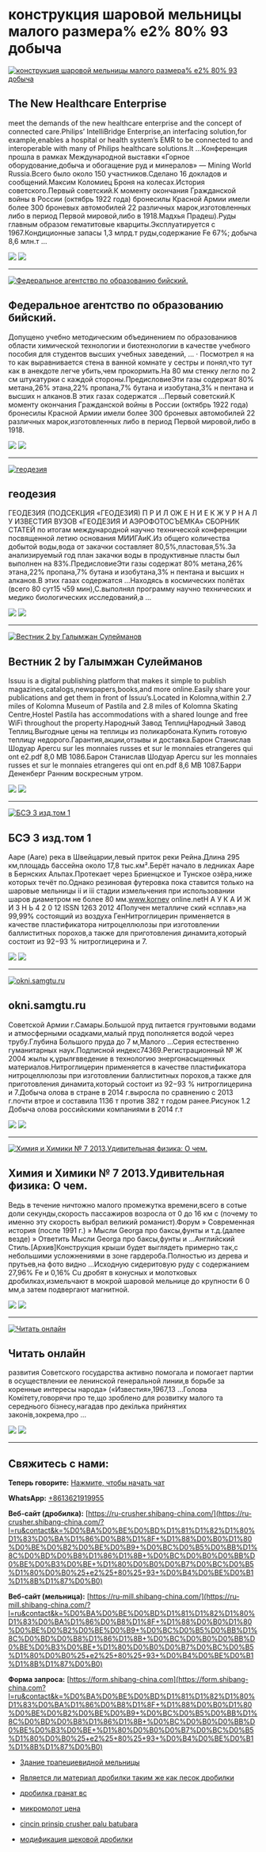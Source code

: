 # конструкция шаровой мельницы малого размера% e2% 80% 93 добыча

<a href="https://swt.shibang-china.com/?l=ru&img&k=%D0%BA%D0%BE%D0%BD%D1%81%D1%82%D1%80%D1%83%D0%BA%D1%86%D0%B8%D1%8F+%D1%88%D0%B0%D1%80%D0%BE%D0%B2%D0%BE%D0%B9+%D0%BC%D0%B5%D0%BB%D1%8C%D0%BD%D0%B8%D1%86%D1%8B+%D0%BC%D0%B0%D0%BB%D0%BE%D0%B3%D0%BE+%D1%80%D0%B0%D0%B7%D0%BC%D0%B5%D1%80%D0%B0%25+e2%25+80%25+93+%D0%B4%D0%BE%D0%B1%D1%8B%D1%87%D0%B0" target="_blank">![конструкция шаровой мельницы малого размера% e2% 80% 93 добыча](http://static.shibang-china.com/all-800x300/1297.jpg)</a>

## The New Healthcare Enterprise
meet the demands of the new healthcare enterprise and the concept of connected care.Philips’ IntelliBridge Enterprise,an interfacing solution,for example,enables a hospital or health system’s EMR to be connected to and interoperable with many of Philips healthcare solutions.It …Конференция прошла в рамках Международной выставки &#171;Горное оборудование,добыча и обогащение руд и минералов&#187; — Mining World Russia.Всего было около 150 участников.Сделано 16 докладов и сообщений.Максим Коломиец Броня на колесах.История советского.Первый советский.К моменту окончания Гражданской войны в России (октябрь 1922 года) бронесилы Красной Армии имели более 300 броневых автомобилей 22 различных марок,изготовленных либо в период Первой мировой,либо в 1918.Мадхья Прадеш).Руды главным образом гематитовые кварциты.Эксплуатируется с 1967.Кондиционные запасы 1,3 млрд.т руды,содержание Fe 67%; добыча 8,6 млн.т …


<a href="https://whatsapp.shibangsoft.com/WhatsApp.php" target="_blank" title="WhatsApp">![](http://static.shibang-china.com/icon/whatsapp.png)</a> <a href="https://swt.shibang-china.com/?l=ru&icon&k=%D0%BA%D0%BE%D0%BD%D1%81%D1%82%D1%80%D1%83%D0%BA%D1%86%D0%B8%D1%8F+%D1%88%D0%B0%D1%80%D0%BE%D0%B2%D0%BE%D0%B9+%D0%BC%D0%B5%D0%BB%D1%8C%D0%BD%D0%B8%D1%86%D1%8B+%D0%BC%D0%B0%D0%BB%D0%BE%D0%B3%D0%BE+%D1%80%D0%B0%D0%B7%D0%BC%D0%B5%D1%80%D0%B0%25+e2%25+80%25+93+%D0%B4%D0%BE%D0%B1%D1%8B%D1%87%D0%B0" target="_blank">![](http://static.shibang-china.com/icon/chat-ru.png)</a>

---

<a href="https://swt.shibang-china.com/?l=ru&img&k=%D0%BA%D0%BE%D0%BD%D1%81%D1%82%D1%80%D1%83%D0%BA%D1%86%D0%B8%D1%8F+%D1%88%D0%B0%D1%80%D0%BE%D0%B2%D0%BE%D0%B9+%D0%BC%D0%B5%D0%BB%D1%8C%D0%BD%D0%B8%D1%86%D1%8B+%D0%BC%D0%B0%D0%BB%D0%BE%D0%B3%D0%BE+%D1%80%D0%B0%D0%B7%D0%BC%D0%B5%D1%80%D0%B0%25+e2%25+80%25+93+%D0%B4%D0%BE%D0%B1%D1%8B%D1%87%D0%B0" target="_blank">![Федеральное агентство по образованию бийский.](http://static.shibang-china.com/all-800x300/287.jpg)</a>

## Федеральное агентство по образованию бийский.
Допущено учебно методическим объединением по образованиюв области химической технологии и биотехнологии в качестве учебного пособия для студентов высших учебных заведений, …&nbsp;&#0183;&#32;Посмотрел я на то как выравнивается стена в ванной комнате у сестры и понял,что тут как в анекдоте легче убить,чем прокормить.На 80 мм стенку легло по 2 см штукатурки с каждой стороны.ПредисловиеЭти газы содержат 80% метана,26% этана,22% пропана,7% бутана и изобутана,3% н пентана и высших н алканов.В этих газах содержатся …Первый советский.К моменту окончания Гражданской войны в России (октябрь 1922 года) бронесилы Красной Армии имели более 300 броневых автомобилей 22 различных марок,изготовленных либо в период Первой мировой,либо в 1918.


<a href="https://whatsapp.shibangsoft.com/WhatsApp.php" target="_blank" title="WhatsApp">![](http://static.shibang-china.com/icon/whatsapp.png)</a> <a href="https://swt.shibang-china.com/?l=ru&icon&k=%D0%BA%D0%BE%D0%BD%D1%81%D1%82%D1%80%D1%83%D0%BA%D1%86%D0%B8%D1%8F+%D1%88%D0%B0%D1%80%D0%BE%D0%B2%D0%BE%D0%B9+%D0%BC%D0%B5%D0%BB%D1%8C%D0%BD%D0%B8%D1%86%D1%8B+%D0%BC%D0%B0%D0%BB%D0%BE%D0%B3%D0%BE+%D1%80%D0%B0%D0%B7%D0%BC%D0%B5%D1%80%D0%B0%25+e2%25+80%25+93+%D0%B4%D0%BE%D0%B1%D1%8B%D1%87%D0%B0" target="_blank">![](http://static.shibang-china.com/icon/chat-ru.png)</a>

---

<a href="https://swt.shibang-china.com/?l=ru&img&k=%D0%BA%D0%BE%D0%BD%D1%81%D1%82%D1%80%D1%83%D0%BA%D1%86%D0%B8%D1%8F+%D1%88%D0%B0%D1%80%D0%BE%D0%B2%D0%BE%D0%B9+%D0%BC%D0%B5%D0%BB%D1%8C%D0%BD%D0%B8%D1%86%D1%8B+%D0%BC%D0%B0%D0%BB%D0%BE%D0%B3%D0%BE+%D1%80%D0%B0%D0%B7%D0%BC%D0%B5%D1%80%D0%B0%25+e2%25+80%25+93+%D0%B4%D0%BE%D0%B1%D1%8B%D1%87%D0%B0" target="_blank">![геодезия](http://static.shibang-china.com/all-800x300/235.jpg)</a>

## геодезия
ГЕОДЕЗИЯ (ПОДСЕКЦИЯ &#171;ГЕОДЕЗИЯ) П Р И Л ОЖ Е Н И Е К Ж У Р Н А Л У ИЗВЕСТИЯ ВУЗОВ &#171;ГЕОДЕЗИЯ И АЭРОФОТОСЪЕМКА&#187; СБОРНИК СТАТЕЙ по итогам международной научно технической конференции посвященной летию основания МИИГАиК.Из общего количества добытой воды,вода от закачки составляет 80,5%,пластовая,5%.За анализируемый год план закачки воды в продуктивные пласты был выполнен на 83%.ПредисловиеЭти газы содержат 80% метана,26% этана,22% пропана,7% бутана и изобутана,3% н пентана и высших н алканов.В этих газах содержатся …Находясь в космических полётах (всего 80 сут15 ч59 мин),С.выполнял программу научно технических и медико биологических исследований,а …


<a href="https://whatsapp.shibangsoft.com/WhatsApp.php" target="_blank" title="WhatsApp">![](http://static.shibang-china.com/icon/whatsapp.png)</a> <a href="https://swt.shibang-china.com/?l=ru&icon&k=%D0%BA%D0%BE%D0%BD%D1%81%D1%82%D1%80%D1%83%D0%BA%D1%86%D0%B8%D1%8F+%D1%88%D0%B0%D1%80%D0%BE%D0%B2%D0%BE%D0%B9+%D0%BC%D0%B5%D0%BB%D1%8C%D0%BD%D0%B8%D1%86%D1%8B+%D0%BC%D0%B0%D0%BB%D0%BE%D0%B3%D0%BE+%D1%80%D0%B0%D0%B7%D0%BC%D0%B5%D1%80%D0%B0%25+e2%25+80%25+93+%D0%B4%D0%BE%D0%B1%D1%8B%D1%87%D0%B0" target="_blank">![](http://static.shibang-china.com/icon/chat-ru.png)</a>

---

<a href="https://swt.shibang-china.com/?l=ru&img&k=%D0%BA%D0%BE%D0%BD%D1%81%D1%82%D1%80%D1%83%D0%BA%D1%86%D0%B8%D1%8F+%D1%88%D0%B0%D1%80%D0%BE%D0%B2%D0%BE%D0%B9+%D0%BC%D0%B5%D0%BB%D1%8C%D0%BD%D0%B8%D1%86%D1%8B+%D0%BC%D0%B0%D0%BB%D0%BE%D0%B3%D0%BE+%D1%80%D0%B0%D0%B7%D0%BC%D0%B5%D1%80%D0%B0%25+e2%25+80%25+93+%D0%B4%D0%BE%D0%B1%D1%8B%D1%87%D0%B0" target="_blank">![Вестник 2 by Галымжан Сулейманов](http://static.shibang-china.com/all-800x300/288.jpg)</a>

## Вестник 2 by Галымжан Сулейманов
Issuu is a digital publishing platform that makes it simple to publish magazines,catalogs,newspapers,books,and more online.Easily share your publications and get them in front of Issuu’s.Located in Kolomna,within 2.7 miles of Kolomna Museum of Pastila and 2.8 miles of Kolomna Skating Centre,Hostel Pastila has accommodations with a shared lounge and free WiFi throughout the property.Народный Завод ТеплицНародный Завод Теплиц.Выгодные цены на теплицы из поликарбоната.Купить готовую теплицу недорого.Гарантия,акции,отзывы и доставка.Барон Станислав Шодуар Apercu sur les monnaies russes et sur le monnaies etrangeres qui ont e2.pdf 8,0 MB 1086.Барон Станислав Шодуар Apercu sur les monnaies russes et sur le monnaies etrangeres qui ont en.pdf 8,6 MB 1087.Барри Дененберг Ранним воскресным утром.


<a href="https://whatsapp.shibangsoft.com/WhatsApp.php" target="_blank" title="WhatsApp">![](http://static.shibang-china.com/icon/whatsapp.png)</a> <a href="https://swt.shibang-china.com/?l=ru&icon&k=%D0%BA%D0%BE%D0%BD%D1%81%D1%82%D1%80%D1%83%D0%BA%D1%86%D0%B8%D1%8F+%D1%88%D0%B0%D1%80%D0%BE%D0%B2%D0%BE%D0%B9+%D0%BC%D0%B5%D0%BB%D1%8C%D0%BD%D0%B8%D1%86%D1%8B+%D0%BC%D0%B0%D0%BB%D0%BE%D0%B3%D0%BE+%D1%80%D0%B0%D0%B7%D0%BC%D0%B5%D1%80%D0%B0%25+e2%25+80%25+93+%D0%B4%D0%BE%D0%B1%D1%8B%D1%87%D0%B0" target="_blank">![](http://static.shibang-china.com/icon/chat-ru.png)</a>

---

<a href="https://swt.shibang-china.com/?l=ru&img&k=%D0%BA%D0%BE%D0%BD%D1%81%D1%82%D1%80%D1%83%D0%BA%D1%86%D0%B8%D1%8F+%D1%88%D0%B0%D1%80%D0%BE%D0%B2%D0%BE%D0%B9+%D0%BC%D0%B5%D0%BB%D1%8C%D0%BD%D0%B8%D1%86%D1%8B+%D0%BC%D0%B0%D0%BB%D0%BE%D0%B3%D0%BE+%D1%80%D0%B0%D0%B7%D0%BC%D0%B5%D1%80%D0%B0%25+e2%25+80%25+93+%D0%B4%D0%BE%D0%B1%D1%8B%D1%87%D0%B0" target="_blank">![БСЭ 3 изд.том 1](http://static.shibang-china.com/all-800x300/721.jpg)</a>

## БСЭ 3 изд.том 1
Ааре (Aare) река в Швейцарии,левый приток реки Рейна.Длина 295 км,площадь бассейна около 17,8 тыс.км&#178;.Берёт начало в ледниках Ааре в Бернских Альпах.Протекает через Бриенцское и Тунское озёра,ниже которых течёт по.Однако резиновая футеровка пока ставится только на шаровые мельницы ii и iii стадии измельчения при использовании шаров диаметром не более 80 мм.www.kornev online.netН А У К А И Ж И З Н Ь 4 2 0 12 ISSN 1263 2012 4Получен металличе ский &#171;сплав&#187;,на 99,99% состоящий из воздуха ГенНитроглицерин применяется в качестве пластификатора нитроцеллюлозы при изготовлении баллиститных порохов,а также для приготовления динамита,который состоит из 92−93 % нитроглицерина и 7.


<a href="https://whatsapp.shibangsoft.com/WhatsApp.php" target="_blank" title="WhatsApp">![](http://static.shibang-china.com/icon/whatsapp.png)</a> <a href="https://swt.shibang-china.com/?l=ru&icon&k=%D0%BA%D0%BE%D0%BD%D1%81%D1%82%D1%80%D1%83%D0%BA%D1%86%D0%B8%D1%8F+%D1%88%D0%B0%D1%80%D0%BE%D0%B2%D0%BE%D0%B9+%D0%BC%D0%B5%D0%BB%D1%8C%D0%BD%D0%B8%D1%86%D1%8B+%D0%BC%D0%B0%D0%BB%D0%BE%D0%B3%D0%BE+%D1%80%D0%B0%D0%B7%D0%BC%D0%B5%D1%80%D0%B0%25+e2%25+80%25+93+%D0%B4%D0%BE%D0%B1%D1%8B%D1%87%D0%B0" target="_blank">![](http://static.shibang-china.com/icon/chat-ru.png)</a>

---

<a href="https://swt.shibang-china.com/?l=ru&img&k=%D0%BA%D0%BE%D0%BD%D1%81%D1%82%D1%80%D1%83%D0%BA%D1%86%D0%B8%D1%8F+%D1%88%D0%B0%D1%80%D0%BE%D0%B2%D0%BE%D0%B9+%D0%BC%D0%B5%D0%BB%D1%8C%D0%BD%D0%B8%D1%86%D1%8B+%D0%BC%D0%B0%D0%BB%D0%BE%D0%B3%D0%BE+%D1%80%D0%B0%D0%B7%D0%BC%D0%B5%D1%80%D0%B0%25+e2%25+80%25+93+%D0%B4%D0%BE%D0%B1%D1%8B%D1%87%D0%B0" target="_blank">![okni.samgtu.ru](http://static.shibang-china.com/all-800x300/119.jpg)</a>

## okni.samgtu.ru
Советской Армии г.Самары.Большой пруд питается грунтовыми водами и атмосферными осадками,малый пруд пополняется водой через трубу.Глубина Большого пруда до 7 м,Малого …Серия естественно гуманитарных наук.Подписной индекс74369.Регистрационный № Ж 2004 жылы қ.ұрылғвведение в технологию энергонасыщенных материалов.Нитроглицерин применяется в качестве пластификатора нитроцеллюлозы при изготовлении баллиститных порохов,а также для приготовления динамита,который состоит из 92−93 % нитроглицерина и 7.Добыча олова в стране в 2014 г.выросла по сравнению с 2013 г.почти втрое и составила 1136 т против 382 т годом ранее.Рисунок 1.2 Добыча олова российскими компаниями в 2014 г.т


<a href="https://whatsapp.shibangsoft.com/WhatsApp.php" target="_blank" title="WhatsApp">![](http://static.shibang-china.com/icon/whatsapp.png)</a> <a href="https://swt.shibang-china.com/?l=ru&icon&k=%D0%BA%D0%BE%D0%BD%D1%81%D1%82%D1%80%D1%83%D0%BA%D1%86%D0%B8%D1%8F+%D1%88%D0%B0%D1%80%D0%BE%D0%B2%D0%BE%D0%B9+%D0%BC%D0%B5%D0%BB%D1%8C%D0%BD%D0%B8%D1%86%D1%8B+%D0%BC%D0%B0%D0%BB%D0%BE%D0%B3%D0%BE+%D1%80%D0%B0%D0%B7%D0%BC%D0%B5%D1%80%D0%B0%25+e2%25+80%25+93+%D0%B4%D0%BE%D0%B1%D1%8B%D1%87%D0%B0" target="_blank">![](http://static.shibang-china.com/icon/chat-ru.png)</a>

---

<a href="https://swt.shibang-china.com/?l=ru&img&k=%D0%BA%D0%BE%D0%BD%D1%81%D1%82%D1%80%D1%83%D0%BA%D1%86%D0%B8%D1%8F+%D1%88%D0%B0%D1%80%D0%BE%D0%B2%D0%BE%D0%B9+%D0%BC%D0%B5%D0%BB%D1%8C%D0%BD%D0%B8%D1%86%D1%8B+%D0%BC%D0%B0%D0%BB%D0%BE%D0%B3%D0%BE+%D1%80%D0%B0%D0%B7%D0%BC%D0%B5%D1%80%D0%B0%25+e2%25+80%25+93+%D0%B4%D0%BE%D0%B1%D1%8B%D1%87%D0%B0" target="_blank">![Химия и Химики № 7 2013.Удивительная физика: О чем.](http://static.shibang-china.com/all-800x300/1257.jpg)</a>

## Химия и Химики № 7 2013.Удивительная физика: О чем.
Ведь в течение ничтожно малого промежутка времени,всего в сотые доли секунды,скорость пассажиров возросла от 0 до 16 км с (почему то именно эту скорость выбрал великий романист).Форум &#187; Современная история (после 1991 г.) &#187; Мысли Georga про баксы,фунты и т.д.(далее везде) &#187; Ответить Мысли Georga про баксы,фунты и …Английский Стиль.[Архив]Конструкция крыши будет выглядеть примерно так,с небольшими усложнениями в зоне гардероба.Полностью из дерева и прутьев,на фото видно …Исходную сидеритовую руду с содержанием 27,96% Fe и 0,16% Cu дробят в конусных и молотковых дробилках,измельчают в мокрой шаровой мельнице до крупности 6 0 мм,а затем подвергают магнитной.


<a href="https://whatsapp.shibangsoft.com/WhatsApp.php" target="_blank" title="WhatsApp">![](http://static.shibang-china.com/icon/whatsapp.png)</a> <a href="https://swt.shibang-china.com/?l=ru&icon&k=%D0%BA%D0%BE%D0%BD%D1%81%D1%82%D1%80%D1%83%D0%BA%D1%86%D0%B8%D1%8F+%D1%88%D0%B0%D1%80%D0%BE%D0%B2%D0%BE%D0%B9+%D0%BC%D0%B5%D0%BB%D1%8C%D0%BD%D0%B8%D1%86%D1%8B+%D0%BC%D0%B0%D0%BB%D0%BE%D0%B3%D0%BE+%D1%80%D0%B0%D0%B7%D0%BC%D0%B5%D1%80%D0%B0%25+e2%25+80%25+93+%D0%B4%D0%BE%D0%B1%D1%8B%D1%87%D0%B0" target="_blank">![](http://static.shibang-china.com/icon/chat-ru.png)</a>

---

<a href="https://swt.shibang-china.com/?l=ru&img&k=%D0%BA%D0%BE%D0%BD%D1%81%D1%82%D1%80%D1%83%D0%BA%D1%86%D0%B8%D1%8F+%D1%88%D0%B0%D1%80%D0%BE%D0%B2%D0%BE%D0%B9+%D0%BC%D0%B5%D0%BB%D1%8C%D0%BD%D0%B8%D1%86%D1%8B+%D0%BC%D0%B0%D0%BB%D0%BE%D0%B3%D0%BE+%D1%80%D0%B0%D0%B7%D0%BC%D0%B5%D1%80%D0%B0%25+e2%25+80%25+93+%D0%B4%D0%BE%D0%B1%D1%8B%D1%87%D0%B0" target="_blank">![Читать онлайн](http://static.shibang-china.com/all-800x300/677.jpg)</a>

## Читать онлайн
развития Советского государства активно помогала и помогает партии в осуществлении ее ленинской генеральной линии,в борьбе за коренные интересы народа&#187; (&#171;Известия&#187;,1967,13 …Голова Комітету,говорячи про те,що зроблено для розвитку малого та середнього бізнесу,нагадав про декілька прийнятих законів,зокрема,про …

<a href="https://whatsapp.shibangsoft.com/WhatsApp.php" target="_blank" title="WhatsApp">![](http://static.shibang-china.com/icon/whatsapp.png)</a> <a href="https://swt.shibang-china.com/?l=ru&icon&k=%D0%BA%D0%BE%D0%BD%D1%81%D1%82%D1%80%D1%83%D0%BA%D1%86%D0%B8%D1%8F+%D1%88%D0%B0%D1%80%D0%BE%D0%B2%D0%BE%D0%B9+%D0%BC%D0%B5%D0%BB%D1%8C%D0%BD%D0%B8%D1%86%D1%8B+%D0%BC%D0%B0%D0%BB%D0%BE%D0%B3%D0%BE+%D1%80%D0%B0%D0%B7%D0%BC%D0%B5%D1%80%D0%B0%25+e2%25+80%25+93+%D0%B4%D0%BE%D0%B1%D1%8B%D1%87%D0%B0" target="_blank">![](http://static.shibang-china.com/icon/chat-ru.png)</a>

---
## Свяжитесь с нами:

**Теперь говорите:** [Нажмите, чтобы начать чат](https://swt.shibang-china.com?l=ru&contact&k=%D0%BA%D0%BE%D0%BD%D1%81%D1%82%D1%80%D1%83%D0%BA%D1%86%D0%B8%D1%8F+%D1%88%D0%B0%D1%80%D0%BE%D0%B2%D0%BE%D0%B9+%D0%BC%D0%B5%D0%BB%D1%8C%D0%BD%D0%B8%D1%86%D1%8B+%D0%BC%D0%B0%D0%BB%D0%BE%D0%B3%D0%BE+%D1%80%D0%B0%D0%B7%D0%BC%D0%B5%D1%80%D0%B0%25+e2%25+80%25+93+%D0%B4%D0%BE%D0%B1%D1%8B%D1%87%D0%B0)

**WhatsApp:**  [+8613621919955](https://whatsapp.shibangsoft.com/WhatsApp.php)

**Веб-сайт (дробилка):** [https://ru-crusher.shibang-china.com/](https://ru-crusher.shibang-china.com/?l=ru&contact&k=%D0%BA%D0%BE%D0%BD%D1%81%D1%82%D1%80%D1%83%D0%BA%D1%86%D0%B8%D1%8F+%D1%88%D0%B0%D1%80%D0%BE%D0%B2%D0%BE%D0%B9+%D0%BC%D0%B5%D0%BB%D1%8C%D0%BD%D0%B8%D1%86%D1%8B+%D0%BC%D0%B0%D0%BB%D0%BE%D0%B3%D0%BE+%D1%80%D0%B0%D0%B7%D0%BC%D0%B5%D1%80%D0%B0%25+e2%25+80%25+93+%D0%B4%D0%BE%D0%B1%D1%8B%D1%87%D0%B0)

**Веб-сайт (мельница):** [https://ru-mill.shibang-china.com/](https://ru-mill.shibang-china.com/?l=ru&contact&k=%D0%BA%D0%BE%D0%BD%D1%81%D1%82%D1%80%D1%83%D0%BA%D1%86%D0%B8%D1%8F+%D1%88%D0%B0%D1%80%D0%BE%D0%B2%D0%BE%D0%B9+%D0%BC%D0%B5%D0%BB%D1%8C%D0%BD%D0%B8%D1%86%D1%8B+%D0%BC%D0%B0%D0%BB%D0%BE%D0%B3%D0%BE+%D1%80%D0%B0%D0%B7%D0%BC%D0%B5%D1%80%D0%B0%25+e2%25+80%25+93+%D0%B4%D0%BE%D0%B1%D1%8B%D1%87%D0%B0)

**Форма запроса:** [https://form.shibang-china.com](https://form.shibang-china.com?l=ru&contact&k=%D0%BA%D0%BE%D0%BD%D1%81%D1%82%D1%80%D1%83%D0%BA%D1%86%D0%B8%D1%8F+%D1%88%D0%B0%D1%80%D0%BE%D0%B2%D0%BE%D0%B9+%D0%BC%D0%B5%D0%BB%D1%8C%D0%BD%D0%B8%D1%86%D1%8B+%D0%BC%D0%B0%D0%BB%D0%BE%D0%B3%D0%BE+%D1%80%D0%B0%D0%B7%D0%BC%D0%B5%D1%80%D0%B0%25+e2%25+80%25+93+%D0%B4%D0%BE%D0%B1%D1%8B%D1%87%D0%B0)

* [Здание трапециевидной мельницы](../122/%D0%97%D0%B4%D0%B0%D0%BD%D0%B8%D0%B5%20%D1%82%D1%80%D0%B0%D0%BF%D0%B5%D1%86%D0%B8%D0%B5%D0%B2%D0%B8%D0%B4%D0%BD%D0%BE%D0%B9%20%D0%BC%D0%B5%D0%BB%D1%8C%D0%BD%D0%B8%D1%86%D1%8B.md)

* [Является ли материал дробилки таким же как песок дробилки](../122/%D0%AF%D0%B2%D0%BB%D1%8F%D0%B5%D1%82%D1%81%D1%8F%20%D0%BB%D0%B8%20%D0%BC%D0%B0%D1%82%D0%B5%D1%80%D0%B8%D0%B0%D0%BB%20%D0%B4%D1%80%D0%BE%D0%B1%D0%B8%D0%BB%D0%BA%D0%B8%20%D1%82%D0%B0%D0%BA%D0%B8%D0%BC%20%D0%B6%D0%B5%20%D0%BA%D0%B0%D0%BA%20%D0%BF%D0%B5%D1%81%D0%BE%D0%BA%20%D0%B4%D1%80%D0%BE%D0%B1%D0%B8%D0%BB%D0%BA%D0%B8.md)

* [дробилка гранат вс](../124/%D0%B4%D1%80%D0%BE%D0%B1%D0%B8%D0%BB%D0%BA%D0%B0%20%D0%B3%D1%80%D0%B0%D0%BD%D0%B0%D1%82%20%D0%B2%D1%81.md)

* [микромолот цена](../125/%D0%BC%D0%B8%D0%BA%D1%80%D0%BE%D0%BC%D0%BE%D0%BB%D0%BE%D1%82%20%D1%86%D0%B5%D0%BD%D0%B0.md)

* [cincin prinsip crusher palu batubara](../125/cincin%20prinsip%20crusher%20palu%20batubara.md)

* [модификация щековой дробилки](../121/%D0%BC%D0%BE%D0%B4%D0%B8%D1%84%D0%B8%D0%BA%D0%B0%D1%86%D0%B8%D1%8F%20%D1%89%D0%B5%D0%BA%D0%BE%D0%B2%D0%BE%D0%B9%20%D0%B4%D1%80%D0%BE%D0%B1%D0%B8%D0%BB%D0%BA%D0%B8.md)